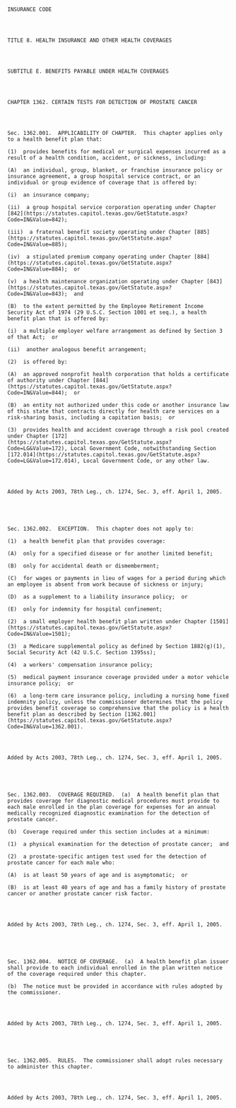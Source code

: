 ﻿
    
    
    	
    					
    
    
    INSURANCE CODE
    
      
    
    
    TITLE 8. HEALTH INSURANCE AND OTHER HEALTH COVERAGES
    
      
    
    
    SUBTITLE E. BENEFITS PAYABLE UNDER HEALTH COVERAGES
    
      
    
    
    CHAPTER 1362. CERTAIN TESTS FOR DETECTION OF PROSTATE CANCER
    
      
    
    
    Sec. 1362.001.  APPLICABILITY OF CHAPTER.  This chapter applies only to a health benefit plan that:
    
    (1)  provides benefits for medical or surgical expenses incurred as a result of a health condition, accident, or sickness, including:
    
    (A)  an individual, group, blanket, or franchise insurance policy or insurance agreement, a group hospital service contract, or an individual or group evidence of coverage that is offered by:
    
    (i)  an insurance company;
    
    (ii)  a group hospital service corporation operating under Chapter [842](https://statutes.capitol.texas.gov/GetStatute.aspx?Code=IN&Value=842);
    
    (iii)  a fraternal benefit society operating under Chapter [885](https://statutes.capitol.texas.gov/GetStatute.aspx?Code=IN&Value=885);
    
    (iv)  a stipulated premium company operating under Chapter [884](https://statutes.capitol.texas.gov/GetStatute.aspx?Code=IN&Value=884);  or
    
    (v)  a health maintenance organization operating under Chapter [843](https://statutes.capitol.texas.gov/GetStatute.aspx?Code=IN&Value=843);  and
    
    (B)  to the extent permitted by the Employee Retirement Income Security Act of 1974 (29 U.S.C. Section 1001 et seq.), a health benefit plan that is offered by:
    
    (i)  a multiple employer welfare arrangement as defined by Section 3 of that Act;  or
    
    (ii)  another analogous benefit arrangement;
    
    (2)  is offered by:
    
    (A)  an approved nonprofit health corporation that holds a certificate of authority under Chapter [844](https://statutes.capitol.texas.gov/GetStatute.aspx?Code=IN&Value=844);  or
    
    (B)  an entity not authorized under this code or another insurance law of this state that contracts directly for health care services on a risk-sharing basis, including a capitation basis;  or
    
    (3)  provides health and accident coverage through a risk pool created under Chapter [172](https://statutes.capitol.texas.gov/GetStatute.aspx?Code=LG&Value=172), Local Government Code, notwithstanding Section [172.014](https://statutes.capitol.texas.gov/GetStatute.aspx?Code=LG&Value=172.014), Local Government Code, or any other law.
    
    
    
    
    Added by Acts 2003, 78th Leg., ch. 1274, Sec. 3, eff. April 1, 2005.
    
    
    
    
    
    Sec. 1362.002.  EXCEPTION.  This chapter does not apply to:
    
    (1)  a health benefit plan that provides coverage:
    
    (A)  only for a specified disease or for another limited benefit;
    
    (B)  only for accidental death or dismemberment;
    
    (C)  for wages or payments in lieu of wages for a period during which an employee is absent from work because of sickness or injury;
    
    (D)  as a supplement to a liability insurance policy;  or
    
    (E)  only for indemnity for hospital confinement;
    
    (2)  a small employer health benefit plan written under Chapter [1501](https://statutes.capitol.texas.gov/GetStatute.aspx?Code=IN&Value=1501);
    
    (3)  a Medicare supplemental policy as defined by Section 1882(g)(1), Social Security Act (42 U.S.C. Section 1395ss);
    
    (4)  a workers' compensation insurance policy;
    
    (5)  medical payment insurance coverage provided under a motor vehicle insurance policy;  or
    
    (6)  a long-term care insurance policy, including a nursing home fixed indemnity policy, unless the commissioner determines that the policy provides benefit coverage so comprehensive that the policy is a health benefit plan as described by Section [1362.001](https://statutes.capitol.texas.gov/GetStatute.aspx?Code=IN&Value=1362.001).
    
    
    
    
    Added by Acts 2003, 78th Leg., ch. 1274, Sec. 3, eff. April 1, 2005.
    
    
    
    
    
    Sec. 1362.003.  COVERAGE REQUIRED.  (a)  A health benefit plan that provides coverage for diagnostic medical procedures must provide to each male enrolled in the plan coverage for expenses for an annual medically recognized diagnostic examination for the detection of prostate cancer.
    
    (b)  Coverage required under this section includes at a minimum:
    
    (1)  a physical examination for the detection of prostate cancer;  and
    
    (2)  a prostate-specific antigen test used for the detection of prostate cancer for each male who:
    
    (A)  is at least 50 years of age and is asymptomatic;  or
    
    (B)  is at least 40 years of age and has a family history of prostate cancer or another prostate cancer risk factor.
    
    
    
    
    Added by Acts 2003, 78th Leg., ch. 1274, Sec. 3, eff. April 1, 2005.
    
    
    
    
    
    Sec. 1362.004.  NOTICE OF COVERAGE.  (a)  A health benefit plan issuer shall provide to each individual enrolled in the plan written notice of the coverage required under this chapter.
    
    (b)  The notice must be provided in accordance with rules adopted by the commissioner.
    
    
    
    
    Added by Acts 2003, 78th Leg., ch. 1274, Sec. 3, eff. April 1, 2005.
    
    
    
    
    
    Sec. 1362.005.  RULES.  The commissioner shall adopt rules necessary to administer this chapter.
    
    
    
    
    Added by Acts 2003, 78th Leg., ch. 1274, Sec. 3, eff. April 1, 2005.
    
    
    
    
    				
